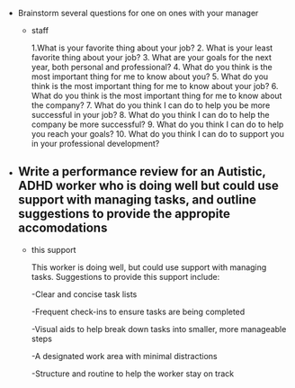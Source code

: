 - Brainstorm several questions for one on ones with your manager
	- staff
	  
	  1.What is your favorite thing about your job?
	  2. What is your least favorite thing about your job?
	  3. What are your goals for the next year, both personal and professional?
	  4. What do you think is the most important thing for me to know about you?
	  5. What do you think is the most important thing for me to know about your job?
	  6. What do you think is the most important thing for me to know about the company?
	  7. What do you think I can do to help you be more successful in your job?
	  8. What do you think I can do to help the company be more successful?
	  9. What do you think I can do to help you reach your goals?
	  10. What do you think I can do to support you in your professional development?
- Write a performance review for an Autistic, ADHD worker who is doing well but could use support with managing tasks, and outline suggestions to provide the appropite accomodations
	-
	- this support
	  
	  This worker is doing well, but could use support with managing tasks. Suggestions to provide this support include:
	  
	  -Clear and concise task lists
	  
	  -Frequent check-ins to ensure tasks are being completed
	  
	  -Visual aids to help break down tasks into smaller, more manageable steps
	  
	  -A designated work area with minimal distractions
	  
	  -Structure and routine to help the worker stay on track